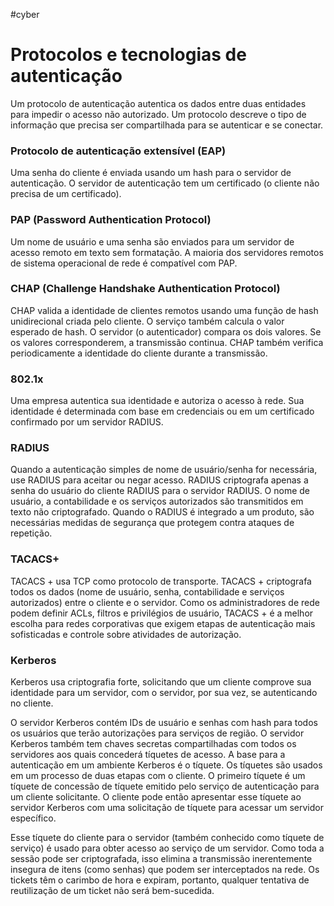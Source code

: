 #cyber 
# Protocolos e tecnologias de autenticação

Um protocolo de autenticação autentica os dados entre duas entidades para impedir o acesso não autorizado. Um protocolo descreve o tipo de informação que precisa ser compartilhada para se autenticar e se conectar.

### Protocolo de autenticação extensível (EAP)

Uma senha do cliente é enviada usando um hash para o servidor de autenticação. O servidor de autenticação tem um certificado (o cliente não precisa de um certificado).

### PAP (Password Authentication Protocol)

Um nome de usuário e uma senha são enviados para um servidor de acesso remoto em texto sem formatação. A maioria dos servidores remotos de sistema operacional de rede é compatível com PAP.

### CHAP (Challenge Handshake Authentication Protocol)

CHAP valida a identidade de clientes remotos usando uma função de hash unidirecional criada pelo cliente. O serviço também calcula o valor esperado de hash. O servidor (o autenticador) compara os dois valores. Se os valores corresponderem, a transmissão continua. CHAP também verifica periodicamente a identidade do cliente durante a transmissão.

### 802.1x

Uma empresa autentica sua identidade e autoriza o acesso à rede. Sua identidade é determinada com base em credenciais ou em um certificado confirmado por um servidor RADIUS.

### RADIUS

Quando a autenticação simples de nome de usuário/senha for necessária, use RADIUS para aceitar ou negar acesso. RADIUS criptografa apenas a senha do usuário do cliente RADIUS para o servidor RADIUS. O nome de usuário, a contabilidade e os serviços autorizados são transmitidos em texto não criptografado. Quando o RADIUS é integrado a um produto, são necessárias medidas de segurança que protegem contra ataques de repetição.

### TACACS+

TACACS + usa TCP como protocolo de transporte. TACACS + criptografa todos os dados (nome de usuário, senha, contabilidade e serviços autorizados) entre o cliente e o servidor. Como os administradores de rede podem definir ACLs, filtros e privilégios de usuário, TACACS + é a melhor escolha para redes corporativas que exigem etapas de autenticação mais sofisticadas e controle sobre atividades de autorização.

### Kerberos

Kerberos usa criptografia forte, solicitando que um cliente comprove sua identidade para um servidor, com o servidor, por sua vez, se autenticando no cliente.

O servidor Kerberos contém IDs de usuário e senhas com hash para todos os usuários que terão autorizações para serviços de região. O servidor Kerberos também tem chaves secretas compartilhadas com todos os servidores aos quais concederá tíquetes de acesso. A base para a autenticação em um ambiente Kerberos é o tíquete. Os tíquetes são usados em um processo de duas etapas com o cliente. O primeiro tíquete é um tíquete de concessão de tíquete emitido pelo serviço de autenticação para um cliente solicitante. O cliente pode então apresentar esse tíquete ao servidor Kerberos com uma solicitação de tíquete para acessar um servidor específico. 

Esse tíquete do cliente para o servidor (também conhecido como tíquete de serviço) é usado para obter acesso ao serviço de um servidor. Como toda a sessão pode ser criptografada, isso elimina a transmissão inerentemente insegura de itens (como senhas) que podem ser interceptados na rede. Os tickets têm o carimbo de hora e expiram, portanto, qualquer tentativa de reutilização de um ticket não será bem-sucedida.